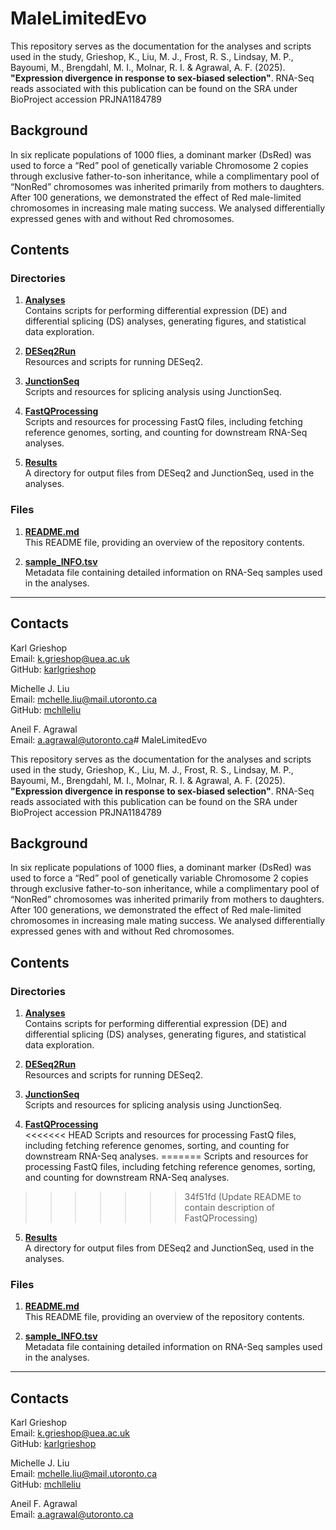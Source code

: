 # MaleLimitedEvo

This repository serves as the documentation for the analyses and scripts used in the study, Grieshop, K., Liu, 
M. J., Frost, R. S., Lindsay, M. P., Bayoumi, M., Brengdahl, M. I., Molnar, R. I. & Agrawal, A. F. (2025). 
**"Expression divergence in response to sex-biased selection"**. 
RNA-Seq reads associated with this publication can be found on the SRA under BioProject accession PRJNA1184789

## Background

In six replicate populations of 1000 flies, a dominant marker (DsRed) was used to force a “Red” pool of 
genetically variable Chromosome 2 copies through exclusive father-to-son inheritance, while a complimentary 
pool of “NonRed” chromosomes was inherited primarily from mothers to daughters. After 100 generations, we 
demonstrated the effect of Red male-limited chromosomes in increasing male mating success. We analysed 
differentially expressed genes with and without Red chromosomes. 


## Contents

### Directories
1. **[Analyses](https://github.com/mchlleliu/MaleLimitedEvo/tree/main/Analyses)**  
   Contains scripts for performing differential expression (DE) and differential splicing (DS) analyses, 
generating figures, and statistical data exploration.

2. **[DESeq2Run](https://github.com/mchlleliu/MaleLimitedEvo/tree/main/DESeq2Run)**  
   Resources and scripts for running DESeq2.

3. **[JunctionSeq](https://github.com/mchlleliu/MaleLimitedEvo/tree/main/JunctionSeq)**  
   Scripts and resources for splicing analysis using JunctionSeq.

4. **[FastQProcessing](https://github.com/mchlleliu/MaleLimitedEvo/tree/main/FastQProcessing)**  
  Scripts and resources for processing FastQ files, including fetching reference genomes, sorting, and 
counting 
for downstream RNA-Seq analyses.

5. **[Results](https://github.com/mchlleliu/MaleLimitedEvo/tree/main/Results)**  
   A directory for output files from DESeq2 and JunctionSeq, used in the analyses.

### Files
1. **[README.md](https://github.com/mchlleliu/MaleLimitedEvo/blob/main/README.md)**  
   This README file, providing an overview of the repository contents.

2. **[sample_INFO.tsv](https://github.com/mchlleliu/MaleLimitedEvo/blob/main/sample_INFO.tsv)**  
   Metadata file containing detailed information on RNA-Seq samples used in the analyses.

---



## Contacts

Karl Grieshop<br />
Email: [k.grieshop@uea.ac.uk](mailto:K.Grieshop@uea.ac.uk)<br />
GitHub: [karlgrieshop](https://github.com/karlgrieshop)

Michelle J. Liu  
Email: [mchelle.liu@mail.utoronto.ca](mailto:mchelle.liu@mail.utoronto.ca)  
GitHub: [mchlleliu](https://github.com/mchlleliu)

Aneil F. Agrawal<br />
Email: [a.agrawal@utoronto.ca](mailto:a.agrawal@utoronto.ca)# 
MaleLimitedEvo

This repository serves as the documentation for the analyses and scripts used in the study, Grieshop, K., Liu, M. J., Frost, R. S., Lindsay, M. P., Bayoumi, M., Brengdahl, M. I., Molnar, R. I. & Agrawal, A. F. (2025). **"Expression divergence in response to sex-biased selection"**. 
RNA-Seq reads associated with this publication can be found on the SRA under BioProject accession PRJNA1184789

## Background

In six replicate populations of 1000 flies, a dominant marker (DsRed) was used to force a “Red” pool of genetically variable Chromosome 2 copies through exclusive father-to-son inheritance, while a complimentary pool of “NonRed” chromosomes was inherited primarily from mothers to daughters. After 100 generations, we demonstrated the effect of Red male-limited chromosomes in increasing male mating success. We analysed differentially expressed genes with and without Red chromosomes. 


## Contents

### Directories
1. **[Analyses](https://github.com/mchlleliu/MaleLimitedEvo/tree/main/Analyses)**  
   Contains scripts for performing differential expression (DE) and differential splicing (DS) analyses, generating figures, and statistical data exploration.

2. **[DESeq2Run](https://github.com/mchlleliu/MaleLimitedEvo/tree/main/DESeq2Run)**  
   Resources and scripts for running DESeq2.

3. **[JunctionSeq](https://github.com/mchlleliu/MaleLimitedEvo/tree/main/JunctionSeq)**  
   Scripts and resources for splicing analysis using JunctionSeq.

4. **[FastQProcessing](https://github.com/mchlleliu/MaleLimitedEvo/tree/main/FastQProcessing)**  
<<<<<<< HEAD
  Scripts and resources for processing FastQ files, including fetching reference genomes, sorting, and counting 
for downstream RNA-Seq analyses.
=======
  Scripts and resources for processing FastQ files, including fetching reference genomes, sorting, and counting for downstream RNA-Seq analyses.
>>>>>>> 34f51fd (Update README to contain description of FastQProcessing)

5. **[Results](https://github.com/mchlleliu/MaleLimitedEvo/tree/main/Results)**  
   A directory for output files from DESeq2 and JunctionSeq, used in the analyses.

### Files
1. **[README.md](https://github.com/mchlleliu/MaleLimitedEvo/blob/main/README.md)**  
   This README file, providing an overview of the repository contents.

2. **[sample_INFO.tsv](https://github.com/mchlleliu/MaleLimitedEvo/blob/main/sample_INFO.tsv)**  
   Metadata file containing detailed information on RNA-Seq samples used in the analyses.

---



## Contacts

Karl Grieshop<br />
Email: [k.grieshop@uea.ac.uk](mailto:K.Grieshop@uea.ac.uk)<br />
GitHub: [karlgrieshop](https://github.com/karlgrieshop)

Michelle J. Liu  
Email: [mchelle.liu@mail.utoronto.ca](mailto:mchelle.liu@mail.utoronto.ca)  
GitHub: [mchlleliu](https://github.com/mchlleliu)

Aneil F. Agrawal<br />
Email: [a.agrawal@utoronto.ca](mailto:a.agrawal@utoronto.ca)
